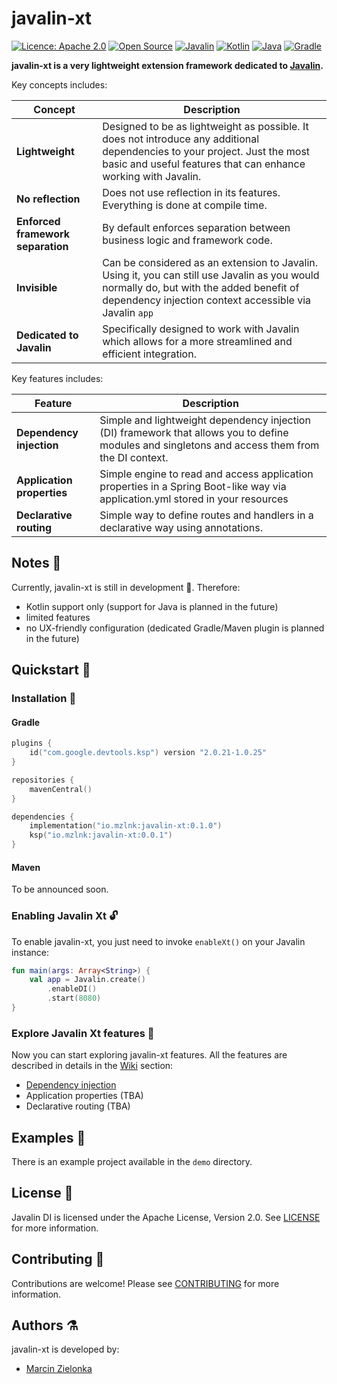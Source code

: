 # javalin-xt

[![Licence: Apache 2.0](https://img.shields.io/badge/Licence-Apache%202.0-blue.svg)](https://shields.io/)
[![Open Source](https://badges.frapsoft.com/os/v2/open-source.svg?v=103)](https://github.com/ellerbrock/open-source-badges/)
[![Javalin](https://img.shields.io/badge/Javalin-6.3.0-008abb.svg)](https://javalin.io/)
[![Kotlin](https://img.shields.io/badge/Kotlin-2.0.21-purple.svg)](https://kotlinlang.org/)
[![Java](https://img.shields.io/badge/Java-17-f5222f.svg)](https://www.java.com/)
[![Gradle](https://img.shields.io/badge/Gradle-8.5-27c2b7.svg)](https://gradle.org/)

**javalin-xt is a very lightweight extension framework dedicated to [Javalin](https://javalin.io/).**

Key concepts includes:

| Concept                           | Description                                                                                                                                                                                          |
|-----------------------------------|------------------------------------------------------------------------------------------------------------------------------------------------------------------------------------------------------|
| **Lightweight**                   | Designed to be as lightweight as possible. It does not introduce any additional dependencies to your project. Just the most basic and useful features that can enhance working with Javalin.         |
| **No reflection**                 | Does not use reflection in its features. Everything is done at compile time.                                                                                                                         |
| **Enforced framework separation** | By default enforces separation between business logic and framework code.                                                                                                                            |
| **Invisible**                     | Can be considered as an extension to Javalin. Using it, you can still use Javalin as you would normally do, but with the added benefit of dependency injection context accessible via Javalin  `app` |
| **Dedicated to Javalin**          | Specifically designed to work with Javalin which allows for a more streamlined and efficient integration.                                                                                            |

Key features includes:

| Feature                    | Description                                                                                                                                      |
|----------------------------|--------------------------------------------------------------------------------------------------------------------------------------------------|
| **Dependency injection**   | Simple and lightweight dependency injection (DI) framework that allows you to define modules and singletons and access them from the DI context. |
| **Application properties** | Simple engine to read and access application properties in a Spring Boot-like way via application.yml stored in your resources                   |
| **Declarative routing**    | Simple  way to define routes and handlers in a declarative way using annotations.                                                                |

## Notes 📄

Currently, javalin-xt is still in development 🚧. Therefore:

- Kotlin support only (support for Java is planned in the future)
- limited features
- no UX-friendly configuration (dedicated Gradle/Maven plugin is planned in the future)

## Quickstart 🚀

### Installation 🔧

#### Gradle

```kotlin
plugins {
    id("com.google.devtools.ksp") version "2.0.21-1.0.25"
}

repositories {
    mavenCentral()
}

dependencies {
    implementation("io.mzlnk:javalin-xt:0.1.0")
    ksp("io.mzlnk:javalin-xt:0.0.1")
}
```

#### Maven

To be announced soon.

### Enabling Javalin Xt 🔓

To enable javalin-xt, you just need to invoke `enableXt()` on your Javalin instance:

```kotlin
fun main(args: Array<String>) {
    val app = Javalin.create()
        .enableDI()
        .start(8080)
}
```

### Explore Javalin Xt features 🎯

Now you can start exploring javalin-xt features. All the features are described in details in
the [Wiki](https://github.com/mzlnk/javalin-xt/wiki) section:

- [Dependency injection](https://github.com/mzlnk/javalin-xt/wiki/Dependency-injection)
- Application properties (TBA)
- Declarative routing (TBA)

## Examples 📂

There is an example project available in the `demo` directory.

## License 🎫

Javalin DI is licensed under the Apache License, Version 2.0. See [LICENSE](LICENSE) for more information.

## Contributing 💪

Contributions are welcome! Please see [CONTRIBUTING](CONTRIBUTING.md) for more information.

## Authors ⚗️

javalin-xt is developed by:

- [Marcin Zielonka](https://github.com/mzlnk)

